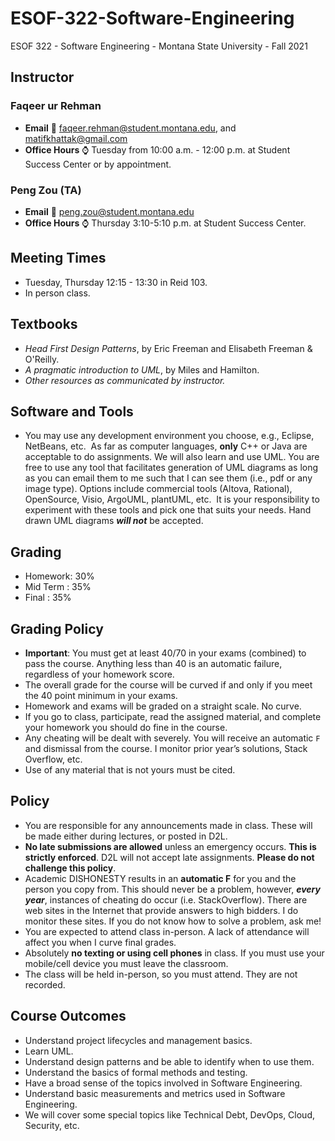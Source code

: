 # ESOF-322-Software-Engineering

ESOF 322 - Software Engineering - Montana State University - Fall 2021

## Instructor

### Faqeer ur Rehman

- **Email** :email: faqeer.rehman@student.montana.edu, and matifkhattak@gmail.com
- **Office Hours** :watch: Tuesday from 10:00 a.m. - 12:00 p.m. at Student Success Center or by appointment.

### Peng Zou (TA)

- **Email** :email: peng.zou@student.montana.edu
- **Office Hours** :watch: Thursday 3:10-5:10 p.m. at Student Success Center.

## Meeting Times

- Tuesday, Thursday 12:15 - 13:30 in Reid 103.
- In person class.

## Textbooks

- *Head First Design Patterns*, by Eric Freeman and Elisabeth Freeman & O'Reilly.
- *A pragmatic introduction to UML*, by Miles and Hamilton.
- *Other resources as communicated by instructor.*

## Software and Tools

- You may use any development environment you choose, e.g., Eclipse, NetBeans, etc.  As far as computer languages, **only** C++ or Java are acceptable to do assignments. We will also learn and use UML. You are free to use any tool that facilitates generation of UML diagrams as long as you can email them to me such that I can see them (i.e., pdf or any image type). Options include commercial tools (Altova, Rational), OpenSource, Visio, ArgoUML, plantUML, etc.  It is your responsibility to experiment with these tools and pick one that suits your needs. Hand drawn UML diagrams ***will not*** be accepted.

## Grading

- Homework: 30%
- Mid Term : 35%
- Final : 35%

## Grading Policy

- **Important**: You must get at least 40/70 in your exams (combined) to pass the course. Anything less than 40 is an automatic failure, regardless of your homework score.
- The overall grade for the course will be curved if and only if you meet the 40 point minimum in your exams.
- Homework and exams will be graded on a straight scale. No curve.
- If you go to class, participate, read the assigned material, and complete your homework you should do fine in the course.
- Any cheating will be dealt with severely. You will receive an automatic `F` and dismissal from the course.  I monitor prior year’s solutions, Stack Overflow, etc.
- Use of any material that is not yours must be cited.

## Policy

- You are responsible for any announcements made in class.  These will be made either during lectures, or posted in D2L.
- **No late submissions are allowed** unless an emergency occurs. **This is strictly enforced**. D2L will not accept late assignments. **Please do not challenge this policy**.
- Academic DISHONESTY results in an **automatic F** for you and the person you copy from. This should never be a problem, however, **_every year_**, instances of cheating do occur (i.e. StackOverflow). There are web sites in the Internet that provide answers to high bidders. I do monitor these sites. If you do not know how to solve a problem, ask me!
- You are expected to attend class in-person. A lack of attendance will affect you when I curve final grades.
- Absolutely **no texting or using cell phones** in class. If you must use your mobile/cell device you must leave the classroom.
- The class will be held in-person, so you must attend. They are not recorded.

## Course Outcomes

- Understand project lifecycles and management basics.
- Learn UML.
- Understand design patterns and be able to identify when to use them.
- Understand the basics of formal methods and testing.
- Have a broad sense of the topics involved in Software Engineering.
- Understand basic measurements and metrics used in Software Engineering.
- We will cover some special topics like Technical Debt, DevOps, Cloud, Security, etc.
